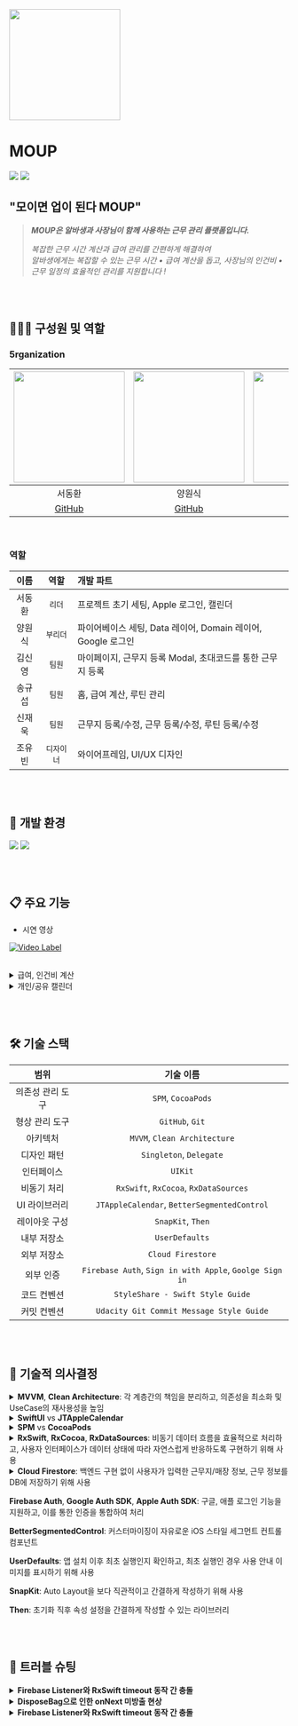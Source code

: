 <img src ="https://github.com/user-attachments/assets/0abd18c7-e832-44fc-99e7-9604d8fae656" width="200">


# MOUP
<img src ="https://github.com/user-attachments/assets/62d6691e-0010-45a5-a754-8f201454997f">
<img src ="https://github.com/user-attachments/assets/eb2a4ae7-9ba0-4007-8ea4-265c55ed8858">


## "모이면 업이 된다 MOUP"
> ***MOUP은 알바생과 사장님이 함께 사용하는 근무 관리 플랫폼입니다.***
> 
> 
> *복잡한 근무 시간 계산과 급여 관리를 간편하게 해결하여*<br>
> *알바생에게는 복잡할 수 있는 근무 시간 • 급여 계산을 돕고, 사장님의 인건비 • 근무 일정의 효율적인 관리를 지원합니다 !*

<br><br>


## 🧑🏻‍💻 구성원 및 역할

### 5rganization

<img src="https://github.com/user-attachments/assets/62b319b2-6718-496a-9c60-1ca3563e4a0b" width="200"> | <img src="https://github.com/user-attachments/assets/701f9995-1a85-444a-97c0-05b5ce8e9a8f" width="200"> | <img src="https://github.com/user-attachments/assets/882dcce8-a4f9-4a71-b6a7-06ddcfa50d4f" width="200"> | <img src="https://github.com/user-attachments/assets/182646ff-97cd-4c25-96c8-7edc91c39450" width="200"> | <img src="https://github.com/user-attachments/assets/a448d21a-ce4c-41cf-b63f-5cb8c3fd321d" width="200"> | <img src="https://github.com/user-attachments/assets/4378d8fb-c022-4a89-9b06-eb187f743ac7" width="200"> 
|:----------:|:----------:|:----------:|:----------:|:----------:|:----------:|
| 서동환 | 양원식 | 김신영 | 송규섭 | 신재욱 | 조유빈 |
[GitHub](https://github.com/SNMac) | [GitHub](https://github.com/Sheep1sik) | [GitHub](https://github.com/ksyq12) | [GitHub](https://github.com/SongKyuSeob) | [GitHub](https://github.com/tls427wodnr) |  |

<br>

### 역할

| 이름 | 역할 | 개발 파트 |
|:---------:|:----------:|:----------|
| 서동환 | `리더` | 프로젝트 초기 세팅, Apple 로그인, 캘린더 |
| 양원식 | `부리더` | 파이어베이스 세팅, Data 레이어, Domain 레이어, Google 로그인 |
| 김신영 | `팀원` | 마이페이지, 근무지 등록 Modal, 초대코드를 통한 근무지 등록 |
| 송규섭 | `팀원` | 홈, 급여 계산, 루틴 관리 |
| 신재욱 | `팀원` | 근무지 등록/수정, 근무 등록/수정, 루틴 등록/수정 |
| 조유빈 | `디자이너` | 와이어프레임, UI/UX 디자인 |

<br><br>


## 🔨 개발 환경

<img src ="https://img.shields.io/badge/Xcode-16.3-blue?logo=xcode"> <img src ="https://img.shields.io/badge/iOS-16.0-white.svg">

<br><br>


## 📋 주요 기능
- 시연 영상

[![Video Label](http://img.youtube.com/vi/sKyvHlRNo44/0.jpg)](https://youtube.com/shorts/sKyvHlRNo44)

<br>

<details>
<summary> 급여, 인건비 계산 </summary>
<div markdown="1">

![알바생 급여 계산1](https://github.com/user-attachments/assets/43d014b0-479f-4230-bfbf-b2d915d3c438)
![알바생 급여 계산2](https://github.com/user-attachments/assets/eb00f77b-78b7-493a-b9ea-e82426e81a08)

> **급여/인건비 계산**
>
> - 근무지 등록시 해당 근무지에 대한 시급/고정급을 입력하면 실제 근무한 시간에 맞춰 자동으로 급여/인건비를 계산합니다.
> - (알바생) 한 근무지에서 이번달 오늘까지 번 돈과 모든 근무지에서 총 급여를 계산하여 제공합니다.
> - (사장님) 나의 매장에 속한 알바생들 각각의 인건비, 총 인건비를 계산하여 제공합니다.

<br>
</details>

<details>
<summary> 개인/공유 캘린더 </summary>
<div markdown="1">

![알바생 캘린더](https://github.com/user-attachments/assets/59badc09-b03a-458a-a620-6a6101b85491)

> **개인/공유 캘린더**
>
> - 개인 캘린더는 사용자가 언제 근무가 있는지, 해당 근무의 급여는 얼마인지 보여주는 캘린더 입니다.
> - 공유 캘린더에선 근무지/매장마다 근무하는 모든 인원의 근무 일정을 알 수 있습니다.
> - 필터 기능을 통해 사용자가 원하는 근무지의 일정만 선택하여 보는것이 가능합니다.

<br>
</details>

<br><br>


## 🛠️ 기술 스택

| 범위 | 기술 이름 |
|:---------:|:----------:|
| 의존성 관리 도구 | `SPM`, `CocoaPods` |
| 형상 관리 도구 | `GitHub`, `Git` |
| 아키텍처 | `MVVM`, `Clean Architecture` |
| 디자인 패턴 | `Singleton`, `Delegate` |
| 인터페이스 | `UIKit` |
| 비동기 처리 | `RxSwift`, `RxCocoa`, `RxDataSources` |
| UI 라이브러리 | `JTAppleCalendar`, `BetterSegmentedControl` |
| 레이아웃 구성 | `SnapKit`, `Then` |
| 내부 저장소 | `UserDefaults` |
| 외부 저장소 | `Cloud Firestore` |
| 외부 인증 | `Firebase Auth`, `Sign in with Apple`, `Goolge Sign in` |
| 코드 컨벤션 | `StyleShare - Swift Style Guide` |
| 커밋 컨벤션 | `Udacity Git Commit Message Style Guide` |

<br><br>


## 🤔 기술적 의사결정
<details>
<summary> <b>MVVM</b>, <b>Clean Architecture</b>: 각 계층간의 책임을 분리하고, 의존성을 최소화 및 UseCase의 재사용성을 높임 </summary>	
<div markdown="1">

- 문제 상황
  - 하나의 화면 수정 시 다양한 책임들이 얽혀 코드 변경 범위가 커짐. 비즈니스 로직, 네트워크 처리, 상태 관리, UI 처리가 모두 강하게 결합되는 문제가 발생
- MVVM과 Clean Architecture를 도입하여 View는 UI 처리만 담당, 상태 관리는 ViewModel에서, 비즈니스 로직을 UseCase, Repository, Data Layer로 완전히 분리
- 장점
  - 레이어 간 인터페이스를 명확히 하여 의존성 주입이 쉬운 구조로 개발
  - 역할을 분리하여 책임이 명확해지고 깔끔한 코드 작성 가능
  - 새로운 기능을 도입하거나 교체해도 도메인 로직에 영향 없음
  - ViewModel은 UseCase에만 의존하기 때문에 앱의 핵심 로직 추상화 가능
  - 상위 계층(Presentation)이 하위 계층(Data)의 구현체가 아니라 추상 타입에 의존하여 구체적인 구현을 몰라도 되는 구조
  - 인터페이스(Protocol)를 가운데에 두고, 상위 계층과 하위 계층이 인터페이스를 바라보기 때문에 의존성 역전이 발생함

</details>

<details>
<summary> <b>SwiftUI</b> vs <b>JTAppleCalendar</b> </summary>
<div markdown="1">
	
- 캘린더의 구현 방법을 정할 때 SwiftUI와 외부 라이브러리 사이에서 고민
- UIKit+RxSwift의 일관성과 커스텀 자유도를 높이기 위해 JTAppleCalendar 채택

</details>

<details>
<summary> <b>SPM</b> vs <b>CocoaPods</b> </summary>
<div markdown="1">

- CocoaPods만 지원하는 라이브러리인 JTAppleCalendar를 도입할 때 SPM과 CocoaPods를 혼용할지, CocoaPods로 모든 라이브러리를 통합할지 고민
- SPM이 갖는 이점인 Xcode와 통합된 환경, 빠른 빌드 시간을 가져가기 위해 JTAppleCalendar만 별도로 CocoaPods로 관리
	
</details>


<details>
<summary> <b>RxSwift</b>, <b>RxCocoa</b>, <b>RxDataSources</b>: 비동기 데이터 흐름을 효율적으로 처리하고, 사용자 인터페이스가 데이터 상태에 따라 자연스럽게 반응하도록 구현하기 위해 사용 </summary>
<div markdown="1">

- Input 구조체는 다양한 사용자 이벤트를 Observable 형태로 받아 이벤트 흐름을 선언형으로 정의하고 각각의 반응을 명확하게 구분
- ViewModel 내부 상태는 Relay로 관리하여 UI에 필요한 데이터를 보존하고, 외부에서는 `.asObservable()`로 안전하게 구독하여 View와 단방향 바인딩 가능
- `transform()` 메서드 내부에서 `.flatMap` 등 다양한 연산자를 사용해 이벤트 흐름을 구성하고 코드의 가독성과 유지보수성 향상 가능. 비동기 데이터 흐름과 에러처리, 사이드 이펙트 처리 가능
- Output으로 정의한 데이터를 View에서는 UI만 반응하게 하여 상태 변화와 UI 이벤트 처리 분리 가능
	
</details>

<details>
<summary> <b>Cloud Firestore</b>: 백엔드 구현 없이 사용자가 입력한 근무지/매장 정보, 근무 정보를 DB에 저장하기 위해 사용 </summary>
<div markdown="1">
	
- 의사결정 당시 팀 내 상황
  - 짧은 일정으로 빠른 MVP 개발 및 배포를 진행하고 유저 테스트를 거쳐 앱 업데이트를 목표로 삼음
- 도입시 장점
  - Firestore는 문서(document)와 컬렉션(collection) 구조로 되어 있어 유연한 데이터 모델링 가능
  - 로그인/인증과 연동이 필요했고 팀원 모두가 동시에 접근하고 협업 가능한 구조 필요
  - 따로 백엔드를 관리하거나 서버 인프라를 관리하지 않아도 되고, 콘솔에서 바로 데이터 확인/수정 가능
 
 </details>

**Firebase Auth**, **Google Auth SDK**, **Apple Auth SDK**: 구글, 애플 로그인 기능을 지원하고, 이를 통한 인증을 통합하여 처리


**BetterSegmentedControl**: 커스터마이징이 자유로운 iOS 스타일 세그먼트 컨트롤 컴포넌트


**UserDefaults**: 앱 설치 이후 최초 실행인지 확인하고, 최초 실행인 경우 사용 안내 이미지를 표시하기 위해 사용


**SnapKit**: Auto Layout을 보다 직관적이고 간결하게 작성하기 위해 사용


**Then**: 초기화 직후 속성 설정을 간결하게 작성할 수 있는 라이브러리

<br><br>


## 🔧 트러블 슈팅

<details>
<summary> <b>Firebase Listener와 RxSwift timeout 동작 간 충돌</b> </summary>
<div markdown="1">

### 문제 상황
- 홈 화면 데이터 로딩 시 `combineLatest` 사용 중 `timeout` 에러가 지속적으로 발생
    - 첫 데이터 로딩은 성공하지만 5초 후 sequence timeout이 반복 발생

 ### 원인 분석

- Firebase Listener와 RxSwift timeout의 동작 방식이 충돌함
    - 기존 단순 Observable 방식에서 실시간 Listener 기반으로 변경되면서 문제가 발생
    - Listener는 지속적으로 감시하는 방식이라 `timeout`이 매번 초기화되는 특성을 가짐
``` Swift
routineUseCase.fetchTodayRoutineEventsGroupedByWorkplace(uid: userId, date: Date())
    .timeout(.seconds(5), scheduler: MainScheduler.instance)
```
- Listener가 첫 방출 후에도 계속 감시하여 timeout 재시작됨 ➡️ combineLatest 스트림 중단 ➡️ 새로고침 버튼 무효화

### 해결 방안

- Firebase Listener의 지속적 감시 특성을 이해하고 timeout 전략을 수정
- 일회성 API 호출과 지속적 감시의 차이점을 고려한 구현이 필요
``` Swift
routineUseCase.fetchTodayRoutineEventsGroupedByWorkplace(uid: userId, date: Date())
    .catchAndReturn([:])
```

<br>
</details>

<details>
<summary> <b>DisposeBag으로 인한 onNext 미방출 현상</b> </summary>
<div markdown="1">

### 문제 상황

``` Swift
Observable.create { observer in
    // ...
}
.subscribe(onNext: { value in
    print(value)
})
.disposed(by: DisposeBag()) // 잘못된 사용: disposeBag이 즉시 해제되어 스트림이 바로 dispose됨
```

- `Observable.create` 내부에서 `subscribe` 뒤에 `disposed(by: DisposeBag())`을 사용했을 때, `onNext`가 정상적으로 호출되지 않거나 데이터가 반환되지 않는 문제가 발생.
- 실제로 외부에서 아무런 데이터를 받을 수 없는 현상.

### 원인 분석

- `subscribe`할 때마다 새로운 `DisposeBag()`을 생성해서 사용하면, 해당 DisposeBag의 라이프사이클이 subscribe와 동시에 끝남.
- Observable이 값을 방출하기도 전에 스트림이 dispose되어, 중간에 스트림이 끊김.
- 즉, Observable의 방출이 시작되기도 전에 구독이 해제(dispose)되어 onNext가 호출되지 않음.

### 해결 방안

- **Observable.create 내부에는 DisposeBag을 사용하지 않는다.**
- 클래스 레벨의 disposeBag(예: `self.disposeBag`)을 활용한다.
- 서비스 계층이 매번 새로 생성되는 경우, subscribe 뒤에 disposeBag 사용을 금지한다.
- ViewModel이나 ViewController 등 외부에서 Observable을 구독할 때만 disposeBag을 관리하는 방식을 적용한다.

<br>
</details>

<details>
<summary> <b>Firebase Listener와 RxSwift timeout 동작 간 충돌</b> </summary>
<div markdown="1">

### 문제 상황

- 애플 로그인 구현 과정에서 appleIDToken, nonce, credential을 Observable로 반환 시도
    - `ASAuthorizationControllerDelegate` 를 통해서만 이 값들을 받을 수 있어 Rx 적용에 어려움을 느낌

### 원인 분석

- Delegate 패턴으로 작성되어있어 메인 코드가 작성된 곳과 다른 scope에 값이 전달됨
- Service 계층에서 일관적으로 Observable로 반환하는 코드를 유지하기 위해선 Rx스타일로 개선 필요

### 해결방안

- `DelegateProxy` 사용
``` Swift
import Foundation
import AuthenticationServices
import RxCocoa
import RxSwift

extension ASAuthorizationController: @retroactive HasDelegate {}

final class RxASAuthorizationControllerDelegateProxy: DelegateProxy<ASAuthorizationController, ASAuthorizationControllerDelegate>, DelegateProxyType, ASAuthorizationControllerDelegate {
    
    weak public private(set) var authController: ASAuthorizationController?
    
    public init(authController: ParentObject) {
        self.authController = authController
        super.init(parentObject: authController, delegateProxy: RxASAuthorizationControllerDelegateProxy.self)
    }
    
    static func registerKnownImplementations() {
        register { RxASAuthorizationControllerDelegateProxy(authController: $0) }
    }
}

public extension Reactive where Base: ASAuthorizationController {
    var delegate: DelegateProxy<ASAuthorizationController, ASAuthorizationControllerDelegate> {
        RxASAuthorizationControllerDelegateProxy.proxy(for: base)
    }
    
    func setDelegate(_ delegate: ASAuthorizationControllerDelegate) -> Disposable {
        RxASAuthorizationControllerDelegateProxy.installForwardDelegate(delegate,
                                                                        retainDelegate: false,
                                                                        onProxyForObject: self.base)
    }
    
    var didCompleteWithAuthorization: Observable<ASAuthorizationCredential> {
        return delegate.methodInvoked(#selector(ASAuthorizationControllerDelegate.authorizationController(controller:didCompleteWithAuthorization:)))
            .map { parameters in
                return (parameters[1] as! ASAuthorization).credential
            }
    }
}
```
- 적용 코드
``` Swift
authController.rx.didCompleteWithAuthorization.asObservable()
    .subscribe(with: self) { owner, credential in
        if let appleIDCredential = credential as? ASAuthorizationAppleIDCredential {
            guard let nonce = owner.currentNonce else {
                fatalError("Invalid state: A login callback was received, but no login request was sent.")
            }
            guard let appleIDToken = appleIDCredential.identityToken else {
                owner.logger.error("Unable to fetch identity token")
                return
            }
            guard let idTokenString = String(data: appleIDToken, encoding: .utf8) else {
                owner.logger.error("Unable to serialize token string from data: \(appleIDToken.debugDescription)")
                return
            }
            // Initialize a Firebase credential, including the user's full name.
            let credential = OAuthProvider.appleCredential(withIDToken: idTokenString, rawNonce: nonce, fullName:
appleIDCredential.fullName)
            observer.onNext((idTokenString, nonce, credential))
            observer.onCompleted()
        }
    }.disposed(by: disposeBag)
```
- `DelegateProxy`를 사용하여 `ASAuthorizationControllerDelegate` 메서드를 RxSwift 방식으로 사용할 수 있도록 구현
    - `DelegateProxy`는 Delegate를 사용하는 프레임워크와 RxSwift 사이의 다리 역할
    - Delegate 패턴을 Rx스타일로 일관적이게 구현할 수 있도록 해줌

> Rx를 지원하지 않아 Delegate를 사용했던 다른 라이브러리도 `DelegateProxy`를 사용하여 리팩토링 예정

<br>
</details>

<br><br>
